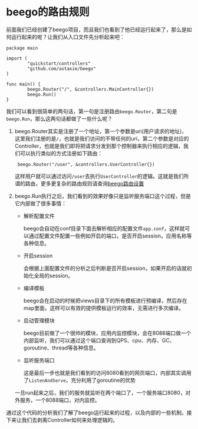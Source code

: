 # beego的路由规则
前面我们已经创建了beego项目，而且我们也看到了他已经运行起来了，那么是如何运行起来的呢？让我们从入口文件先分析起来吧：

	package main
	
	import (
	        "quickstart/controllers"
	        "github.com/astaxie/beego"
	)
	
	func main() {
	        beego.Router("/", &controllers.MainController{})
	        beego.Run()
	}
	
我们可以看到很简单的两句话，第一句是注册路由`beego.Router`，第二句是`beego.Run`，那么这两句话都做了一些什么呢？

1. beego.Router其实是注册了一个地址，第一个参数是uri(用户请求的地址)，这里我们注册的是`/`，也就是我们访问的不带任何的uri，第二个参数是对应的Controller，也就是我们即将把请求分发到那个控制器来执行相应的逻辑，我们可以执行类似的方式注册如下路由：

		beego.Router("/user", &controllers.UserController{})	
		
	这样用户就可以通过访问`/user`去执行`UserController`的逻辑。这就是我们所谓的路由，更多更复杂的路由规则请查询[beego路由设置](../mvc/router.md)
	
2. beego.Run执行之后，我们看到的效果好像只是监听服务端口这个过程，但是它内部做了很多事情：
	- 解析配置文件
	
		beego会自动在conf目录下面去解析相应的配置文件`app.conf`，这样就可以通过配置文件配置一些例如开启的端口，是否开启session，应用名称等各种信息。
	- 开启session
	
		会根据上面配置文件的分析之后判断是否开启session，如果开启的话就初始化全局的session。		
	- 编译模板
	
		beego会在启动的时候把views目录下的所有模板进行预编译，然后存在map里面，这样可以有效的提供模板运行的效率，无需进行多次编译。
	- 启动管理模块
	
		beego目前做了一个很帅的模块，应用内监控模块，会在8088端口做一个内部监听，我们可以通过这个端口查询到QPS、cpu、内存、GC、goroutine、thread等各种信息。
	- 监听服务端口
	
		这是最后一步也就是我们看到的访问8080看到的网页端口，内部其实调用了`ListenAndServe`，充分利用了goroutine的优势
		
	一旦run起来之后，我们的服务就监听在两个端口了，一个服务端口8080，对外服务，一个8088端口，对内监控。
	
通过这个代码的分析我们了解了beego运行起来的过程，以及内部的一些机制。接下来让我们去剥离Controller如何来处理逻辑的。	
	 
	
	
